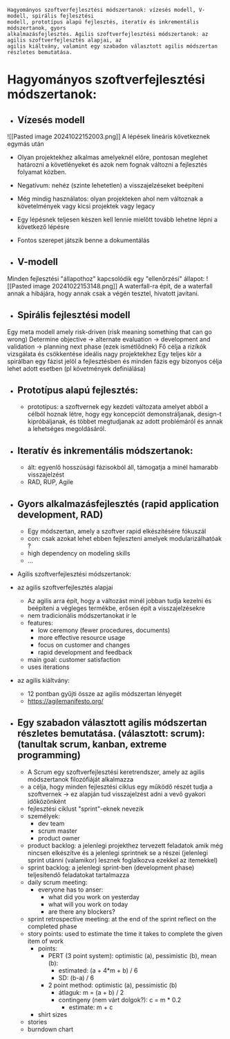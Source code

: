 
```
Hagyományos szoftverfejlesztési módszertanok: vízesés modell, V-modell, spirális fejlesztési
modell, prototípus alapú fejlesztés, iteratív és inkrementális módszertanok, gyors
alkalmazásfejlesztés. Agilis szoftverfejlesztési módszertanok: az agilis szoftverfejlesztés alapjai, az
agilis kiáltvány, valamint egy szabadon választott agilis módszertan részletes bemutatása.
```
# Hagyományos szoftverfejlesztési módszertanok: 
- ## Vízesés modell
![[Pasted image 20241022152003.png]]
A lépések lineáris következnek egymás után
- Olyan projektekhez alkalmas amelyeknél előre, pontosan meglehet határozni a követlényeket és azok nem fognak változni a fejlesztés folyamat közben.
- Negatívum: nehéz (szinte lehetetlen) a visszajelzéseket beépíteni
- Még mindig használatos: olyan projekteken ahol nem változnak a követelmények vagy kicsi projektek vagy legacy
- Egy lépésnek teljesen készen kell lennie mielőtt tovább lehetne lépni a következő lépésre
- Fontos szerepet játszik benne a dokumentálás

- ## V-modell
Minden fejlesztési "állapothoz" kapcsolódik egy "ellenőrzési" állapot:
![[Pasted image 20241022153148.png]]
A waterfall-ra épít, de a waterfall annak a hibájára, hogy annak csak a végén tesztel, hivatott javítani.

- ## Spirális fejlesztési modell
Egy meta modell amely risk-driven
(risk meaning something that can go wrong)
Determine objective -> alternate evaluation -> development and validation -> planning next phase (ezek ismétlődnek)
Fő célja a rizíkók vizsgálata és csökkentése
ideális nagy projektekhez
Egy teljes kör a spirálban egy fázist jelöl a fejlesztésben és minden fázis egy bizonyos célja lehet adott esetben (pl követmények definiálása)

- ## Prototípus alapú fejlesztés:
	- prototípus: a szoftvernek egy kezdeti változata amelyet abból a célból hoznak létre, hogy egy koncepciót demonstráljanak, design-t kipróbáljanak, és többet megtudjanak az adott problémáról és annak a lehetséges megoldásáról.
	
- ## Iteratív és inkrementális módszertanok:
	- ált: egyenlő hosszúsági fázisokból áll, támogatja a minél hamarabb visszajelzést
	- RAD, RUP, Agile

- ## Gyors alkalmazásfejlesztés (rapid application development, RAD)
	- Egy módszertan, amely a szoftver rapid elkészítésére fókuszál
	- con: csak azokat lehet ebben fejleszteni amelyek modularizálhatóak ?
	- high dependency on modeling skills
	- ...


- Agilis szoftverfejlesztési módszertanok:
- az agilis szoftverfejlesztés alapjai
	- Az agilis arra épít, hogy a változást minél jobban tudja kezelni és beépíteni a végleges termékbe, erősen épít a visszajelzésekre
	- nem tradicionális módszertanokat ír le
	- features: 
		- low ceremony (fewer procedures, documents)
		- more effective resource usage
		- focus on customer and changes
		- rapid development and feedback
	- main goal: customer satisfaction
	- uses iterations

- az agilis kiáltvány:
	- 12 pontban gyűjti össze az agilis módszertan lényegét
	- https://agilemanifesto.org/

- ## Egy szabadon választott agilis módszertan részletes bemutatása. (választott: scrum): (tanultak scrum, kanban, extreme programming)
	- A Scrum egy szoftverfejlesztési keretrendszer, amely az agilis módszertanok filozófiáját alkalmazza 
	- a célja, hogy minden fejlesztési ciklus egy működő részét tudja a szoftvernek -> ez alapján tud visszajelzést adni a vevő gyakori időközönként
	- fejlesztési ciklust "sprint"-eknek nevezik
	- személyek:
		- dev team
		- scrum master
		- product owner
	- product backlog: a jelenlegi projekthez tervezett feladatok amik még nincsen elkészítve és a jelenlegi sprintnek se a részei (jelenlegi sprint utánni (valamikor) lesznek foglalkozva ezekkel az itemekkel)
	- sprint backlog: a jelenlegi sprint-ben (development phase) teljesítendő feladatokat tartalmazza
	- daily scrum meeting:
		- everyone has to anser:
			- what did you work on yesterday
			- what will you work on today
			- are there any blockers?
	- sprint retrospective meeting: at the end of the sprint reflect on the completed phase
	- story points: used to estimate the time it takes to complete the given item of work
		- points:
			- PERT (3 point system): optimistic (a), pessimistic (b), mean (b):
				- estimated: (a + 4*m + b) / 6
				- SD: (b-a) / 6
			- 2 point method: optimistic (a), pessimistic (b)
				- átlaguk: m = (a + b) / 2
				- contingeny (nem várt dolgok?): c = m * 0.2
					- estimate: m + c
		- shirt sizes
	- stories
	- burndown chart